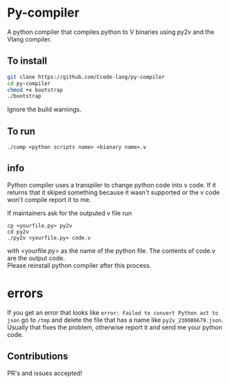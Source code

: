 # Py-compiler
A python compiler that compiles python to V binaries using py2v and the Vlang compiler.


## To install
```bash
git clone https://github.com/Ccode-lang/py-compiler
cd py-compiler
chmod +x bootstrap
./bootstrap
```  
Ignore the build warnings.

## To run
```./comp <python scripts name> <bianary name>.v```

## info
Python compiler uses a transpiler to change python code into v code. If it returns that it skiped something because it wasn't supported or the v code won't compile report it to me.  
  
If maintainers ask for the outputed v file run
```
cp <yourfile.py> py2v
cd py2v
./py2v <yourfile.py> code.v
```
with <yourfile.py> as the name of the python file. The contents of code.v are the output code.  
Please reinstall python compiler after this process.

# errors
If you get an error that looks like ```error: Failed to convert Python ast to json``` go to ```/tmp``` and delete the file that has a name like ```py2v_230086679.json```.  Usually that fixes the problem, otherwise report it and send me your python code.

## Contributions
PR's and issues accepted!
